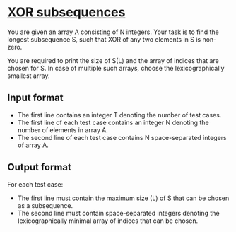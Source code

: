 # [XOR subsequences][link]

You are given an array A consisting of N integers. Your task is to find the longest subsequence S, such that XOR of any two elements in S is non-zero.

You are required to print the size of S(L) and the array of indices that are chosen for S. In case of multiple such arrays, choose the lexicographically smallest array.

## Input format

- The first line contains an integer T denoting the number of test cases.
- The first line of each test case contains an integer N denoting the number of elements in array A.
- The second line of each test case contains N space-separated integers of array A.

## Output format

For each test case:

- The first line must contain the maximum size (L) of S that can be chosen as a subsequence.
- The second line must contain space-separated integers denoting the lexicographically minimal array of indices that can be chosen.

[link]: https://www.hackerearth.com/practice/algorithms/greedy/basics-of-greedy-algorithms/practice-problems/algorithm/xor-subsequence-2-d972bf76/
